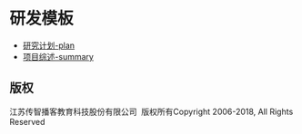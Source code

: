 # 研发模板

* [研究计划-plan](研究计划-plan.md)
* [项目综述-summary](项目综述-summary.md)

## 版权

江苏传智播客教育科技股份有限公司 &nbsp;版权所有Copyright 2006-2018, All Rights Reserved
